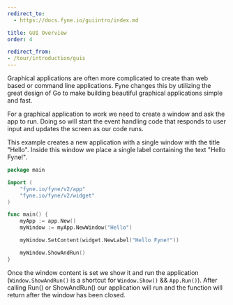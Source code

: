 ```yaml
---
redirect_to:
  - https://docs.fyne.io/guiintro/index.md

title: GUI Overview
order: 4

redirect_from:
- /tour/introduction/guis
---
```



Graphical applications are often more complicated to create than web
based or command line applications. Fyne changes this by utilizing the great design of Go
to make building beautiful graphical applications simple and fast.

For a graphical application to work we need to create a window and ask
the app to run. Doing so will start the event handling code that responds
to user input and updates the screen as our code runs.

This example creates a new application with a single window with the 
title "Hello". Inside this window we place a single label containing
the text "Hello Fyne!".

```go
package main

import (
	"fyne.io/fyne/v2/app"
	"fyne.io/fyne/v2/widget"
)

func main() {
	myApp := app.New()
	myWindow := myApp.NewWindow("Hello")

	myWindow.SetContent(widget.NewLabel("Hello Fyne!"))

	myWindow.ShowAndRun()
}
```

Once the window content is set we show it and run the application
(`Window.ShowAndRun()` is a shortcut for `Window.Show()` && `App.Run()`).
After calling Run() or ShowAndRun() our application will run and the
function will return after the window has been closed.
